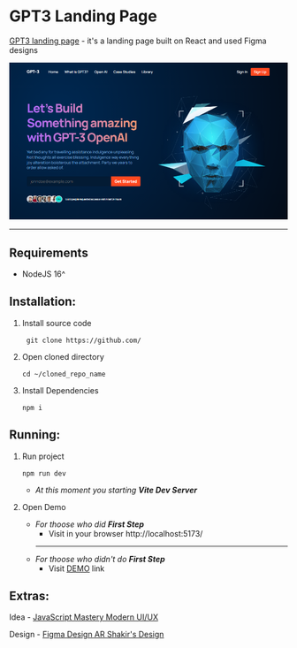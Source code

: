# **GPT3 Landing Page**

[GPT3 landing page]() - it's a landing page built on React and used Figma designs

![](/public/assets/landing.png)

---

## Requirements

- NodeJS 16^

## Installation:

1. Install source code

   ```
    git clone https://github.com/
   ```

2. Open cloned directory

   ```
   cd ~/cloned_repo_name
   ```

3. Install Dependencies

   ```
   npm i
   ```

## Running:

1. Run project

   ```
   npm run dev
   ```

   - _At this moment you starting **Vite Dev Server**_

2. Open Demo
   - _For thoose who did **First Step**_
     - Visit in your browser http://localhost:5173/
     ***
   - _For thoose who didn't do **First Step**_
     - Visit [DEMO]() link

## Extras:

Idea - [JavaScript Mastery Modern UI/UX](https://www.youtube.com/watch?v=LMagNcngvcU&pp=ygUYZ3B0IDMgamF2YXNjcmlwdCBtYXN0ZXJ5)

Design - [Figma Design AR Shakir's Design](https://www.figma.com/file/lz9lLpFHMxHm2odnwM3R0z/gpt3?type=design&node-id=0-1&mode=design&t=myLl6Gjozxmfd4Ow-0)
